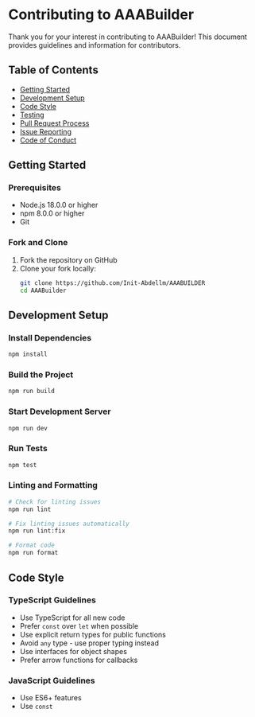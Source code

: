 # Contributing to AAABuilder

Thank you for your interest in contributing to AAABuilder! This document provides guidelines and information for contributors.

## Table of Contents

- [Getting Started](#getting-started)
- [Development Setup](#development-setup)
- [Code Style](#code-style)
- [Testing](#testing)
- [Pull Request Process](#pull-request-process)
- [Issue Reporting](#issue-reporting)
- [Code of Conduct](#code-of-conduct)

## Getting Started

### Prerequisites

- Node.js 18.0.0 or higher
- npm 8.0.0 or higher
- Git

### Fork and Clone

1. Fork the repository on GitHub
2. Clone your fork locally:
   ```bash
   git clone https://github.com/Init-Abdellm/AAABUILDER
   cd AAABuilder
   ```

## Development Setup

### Install Dependencies

```bash
npm install
```

### Build the Project

```bash
npm run build
```

### Start Development Server

```bash
npm run dev
```

### Run Tests

```bash
npm test
```

### Linting and Formatting

```bash
# Check for linting issues
npm run lint

# Fix linting issues automatically
npm run lint:fix

# Format code
npm run format
```

## Code Style

### TypeScript Guidelines

- Use TypeScript for all new code
- Prefer `const` over `let` when possible
- Use explicit return types for public functions
- Avoid `any` type - use proper typing instead
- Use interfaces for object shapes
- Prefer arrow functions for callbacks

### JavaScript Guidelines

- Use ES6+ features
- Use `const`
